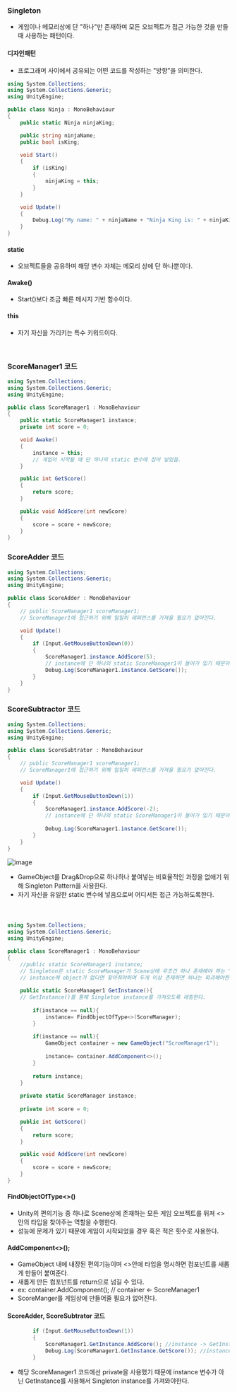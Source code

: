 ### Singleton 
- 게임이나 메모리상에 단 "하나"만 존재하며 모든 오브젝트가 접근 가능한 것을 만들 때 사용하는 패턴이다.

#### 디자인패턴
- 프로그래머 사이에서 공유되는 어떤 코드를 작성하는 "방향"을 의미한다.

```C#
using System.Collections;
using System.Collections.Generic;
using UnityEngine;

public class Ninja : MonoBehaviour
{
    public static Ninja ninjaKing;

    public string ninjaName;
    public bool isKing;

    void Start()
    {
        if (isKing)
        {
            ninjaKing = this;
        }    
    }

    void Update()
    {
        Debug.Log("My name: " + ninjaName + "Ninja King is: " + ninjaKing);
    }
}

```

#### static
- 오브젝트들을 공유하며 해당 변수 자체는 메모리 상에 단 하나뿐이다.

#### Awake()
- Start()보다 조금 빠른 메시지 기반 함수이다.

#### this
- 자기 자신을 가리키는 특수 키워드이다.

<br>


### ScoreManager1 코드
```C#
using System.Collections;
using System.Collections.Generic;
using UnityEngine;

public class ScoreManager1 : MonoBehaviour
{
    public static ScoreManager1 instance;
    private int score = 0;

    void Awake()
    {
        instance = this;
        // 게임이 시작될 때 단 하나의 static 변수에 집어 넣었음.
    }

    public int GetScore()
    {
        return score;
    }

    public void AddScore(int newScore)
    {
        score = score + newScore;
    }
}
```

### ScoreAdder 코드
```C#
using System.Collections;
using System.Collections.Generic;
using UnityEngine;

public class ScoreAdder : MonoBehaviour
{
    // public ScoreManager1 scoreManager1;
    // ScoreManager1에 접근하기 위해 일일히 레퍼런스를 가져올 필요가 없어진다.

    void Update()
    {
        if (Input.GetMouseButtonDown(0))
        {
            ScoreManager1.instance.AddScore(5);
            // instance에 단 하나의 static ScoreManager1이 들어가 있기 때문이다.
            Debug.Log(ScoreManager1.instance.GetScore());
        }   
    }
}
```

### ScoreSubtractor 코드
```C#
using System.Collections;
using System.Collections.Generic;
using UnityEngine;

public class ScoreSubtrator : MonoBehaviour
{
    // public ScoreManager1 scoreManager1;
    // ScoreManager1에 접근하기 위해 일일히 레퍼런스를 가져올 필요가 없어진다.

    void Update()
    {
        if (Input.GetMouseButtonDown(1))
        {
            ScoreManager1.instance.AddScore(-2);
            // instance에 단 하나의 static ScoreManager1이 들어가 있기 때문이다.
            
            Debug.Log(ScoreManager1.instance.GetScore());
        }
    }
}
```


![image](https://user-images.githubusercontent.com/79950504/179569532-0ac2926e-d24f-474e-b2fd-e850d12cb260.png)  
- GameObject를 Drag&Drop으로 하나하나 붙여넣는 비효율적인 과정을 없애기 위해 Singleton Pattern을 사용한다.
- 자기 자신을 유일한 static 변수에 넣음으로써 어디서든 접근 가능하도록한다.


<br>

### 
```C#
using System.Collections;
using System.Collections.Generic;
using UnityEngine;

public class ScoreManager1 : MonoBehaviour
{
    //public static ScoreManager1 instance;
    // Singleton은 static ScoreManager가 Scene상에 무조건 하나 존재해야 하는 "조건"이 있어야한다.
    // instance에 object가 없다면 찾아줘야하며 두개 이상 존재하면 하나는 파괴해야한다.
    
    public static ScoreManager1 GetInstance(){
    // GetInstance()를 통해 Singleton instance를 가져오도록 래핑한다.
        
        if(instance == null){
            instance= FindObjectOfType<>(ScoreManager);
        }
        
        if(instance == null){
            GameObject container = new GameObject("ScroeManager1");
            
            instance= container.AddComponent<>();
        }
        
        return instance;
    }
    
    private static ScoreManager instance;
    
    private int score = 0;

    public int GetScore()
    {
        return score;
    }

    public void AddScore(int newScore)
    {
        score = score + newScore;
    }
}
```
#### FindObjectOfType<>()
- Unity의 편의기능 중 하나로 Scene상에 존재하는 모든 게임 오브젝트를 뒤져 <> 안의 타입을 찾아주는 역할을 수행한다.
- 성능에 문제가 있기 때문에 게임이 시작되었을 경우 혹은 적은 횟수로 사용한다.

#### AddComponent<>();
- GameObject 내에 내장된 편의기능이며 <>안에 타입을 명시하면 컴포넌트를 새롭게 만들어 붙여준다.
- 새롭게 만든 컴포넌트를 return으로 넘길 수 있다.
- ex: container.AddComponent<ScoreManager1>(); // container <- ScoreManager1
- ScoreManger를 게임상에 만들어줄 필요가 없어진다.                                                           

#### ScoreAdder, ScoreSubtrator 코드
```C#
        if (Input.GetMouseButtonDown(1))
        {
            ScoreManager1.GetInstance.AddScore(); //instance -> GetInstance
            Debug.Log(ScoreManager1.GetInstance.GetScore()); //instance -> GetInstance
        }
```
- 해당 ScoreManager1 코드에선 private을 사용했기 때문에 instance 변수가 아닌 GetInstance를 사용해서 Singleton instance를 가져와야한다.
